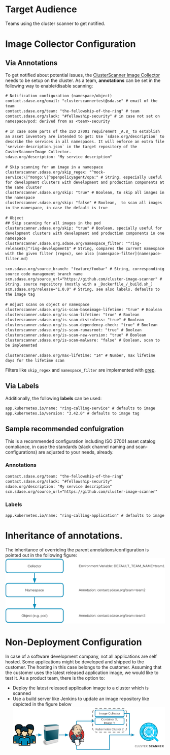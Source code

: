 # Target Audience
Teams using the cluster scanner to get notified.

# Image Collector Configuration
## Via Annotations
To get notified about potential issues, the [ClusterScanner Image Collector](../../deployment/clusterscanner-image-collector.md) needs to be setup on the cluster.
As a team, **annotations** can be set in the following way to enable/disable scanning:

```
# Notification configuration (namespace/object)
contact.sdase.org/email: "clusterscannertest@sda.se" # email of the team
contact.sdase.org/team: "the-fellowship-of-the-ring" # team
contact.sdase.org/slack: "#fellowship-security" # in case not set on namespace/pod: derived from as <team>-security

# In case some parts of the ISO 27001 requirement _A.8_ to establish an asset inventory are intended to get: Use `sdase.org/description` to describe the services in all namespaces. It will enforce an extra file `service-description.json` in the target repository of the CusterScannerImage Collector.
sdase.org/description: "My service description"

# Skip scanning for an image in a namespace
clusterscanner.sdase.org/skip_regex: "^mock-service:\|^mongo:\|^openpolicyagent/opa:" # String, especially useful for development clusters with development and production components at the same cluster
clusterscanner.sdase.org/skip: "true" # Boolean, to skip all images in the namespace
clusterscanner.sdase.org/skip: "false" # Boolean,  to scan all images in the namespace, in case the default is true

# Object
## Skip scanning for all images in the pod
clusterscanner.sdase.org/skip: "true" # Boolean, specially useful for development clusters with development and production components in one namespace
clusterscanner.sdase.org.sdase.org/namespace_filter: "^ring-release$\|^ring-development$" # String, compares the current namespace with the given filter (regex), see also [namespace-filter](namespace-filter.md)

scm.sdase.org/source_branch: "feature/foobar" # String, correspondinig source code management branch name
scm.sdase.org/source_url="https://github.com/cluster-image-scanner" # String, source repository (mostly with a _Dockerfile_/_build.sh_)
scm.sdase.org/release="1.0.0" # String, see also labels, defaults to the image tag
  
# Adjust scans on object or namespace
clusterscanner.sdase.org/is-scan-baseimage-lifetime: "true" # Boolean
clusterscanner.sdase.org/is-scan-lifetime: "true" # Boolean
clusterscanner.sdase.org/is-scan-distroless: "true" # Boolean
clusterscanner.sdase.org/is-scan-dependency-check: "true" # Boolean
clusterscanner.sdase.org/is-scan-runasroot: "true" # Boolean
clusterscanner.sdase.org/is-scan-new-version: "true" # Boolean
clusterscanner.sdase.org/is-scan-malware: "false" # Boolean, scan to be implemented

clusterscanner.sdase.org/max-lifetime: "14" # Number, max lifetime days for the lifetime scan
```
Filters like `skip_regex` and `namespace_filter` are implemented with [grep](https://www.gnu.org/software/grep/manual/grep.html).

## Via Labels
Additionally, the following **labels** can be used:

```
app.kubernetes.io/name: "ring-calling-service" # defaults to image
app.kubernetes.io/version: "3.42.0" # defaults to image tag
```

## Sample recommended confuigration
This is a recommended configuration including ISO 27001 asset catalog compliance, in case the standards (slack channel naming and scan-configurations) are adjusted to your needs, already.

### Annotations
```
contact.sdase.org/team: "the-fellowship-of-the-ring"
contact.sdase.org/slack: "#fellowship-security" 
sdase.org/description: "My service description"
scm.sdase.org/source_url="https://github.com/cluster-image-scanner"
```
### Labels
```
app.kubernetes.io/name: "ring-calling-application" # defaults to image
```

# Inheritance of annotations.
The inheritance of overriding the parent annotations/configuration is pointed out in the following figure:
![inheritance](inheritance.png)

# Non-Deployment Configuration
In case of a software development company, not all applications are self hosted. Some applications might be developed and shipped to the customer. The hosting in this case belongs to the customer.
Assuming that the customer uses the latest released application image, we would like to test it.
As a product team, there is the option to:
* Deploy the latest released application image to a cluster which is scanned
* Use a build server like Jenkins to update an image repository like depicted in the figure below
![NonDeploymentBuild](latest-jenkins.png)

